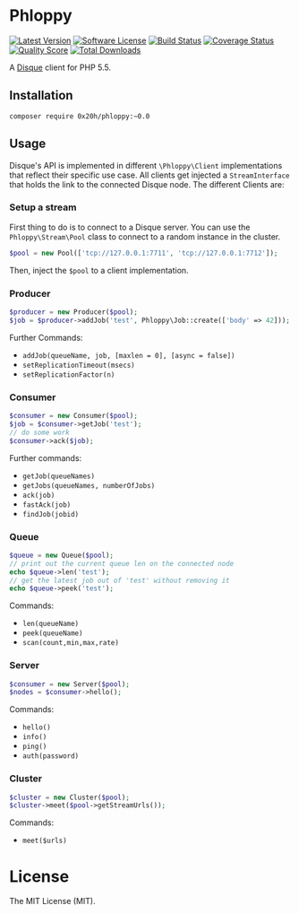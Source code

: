 # Phloppy
[![Latest Version](https://img.shields.io/github/release/0x20h/phloppy.svg?style=flat-square)](https://github.com/0x20h/phloppy/releases)
[![Software License](https://img.shields.io/badge/license-MIT-brightgreen.svg?style=flat-square)](LICENSE.md)
[![Build Status](https://img.shields.io/travis/0x20h/phloppy/master.svg?style=flat-square)](https://travis-ci.org/0x20h/phloppy)
[![Coverage Status](https://img.shields.io/scrutinizer/coverage/g/0x20h/phloppy.svg?style=flat-square)](https://scrutinizer-ci.com/g/0x20h/phloppy/code-structure)
[![Quality Score](https://img.shields.io/scrutinizer/g/0x20h/phloppy.svg?style=flat-square)](https://scrutinizer-ci.com/g/0x20h/phloppy)
[![Total Downloads](https://img.shields.io/packagist/dt/0x20h/phloppy.svg?style=flat-square)](https://packagist.org/packages/0x20h/phloppy)

A [Disque](https://github.com/antirez/disque) client for PHP 5.5.

## Installation

```
composer require 0x20h/phloppy:~0.0
```

## Usage

Disque's API is implemented in different `\Phloppy\Client` implementations that
reflect their specific use case. All clients get injected a `StreamInterface`
that holds the link to the connected Disque node. The different Clients are:

### Setup a stream

First thing to do is to connect to a Disque server. You can use the
`Phloppy\Stream\Pool` class to connect to a random instance in the cluster.

``` php
$pool = new Pool(['tcp://127.0.0.1:7711', 'tcp://127.0.0.1:7712']);
```

Then, inject the `$pool` to a client implementation.

### Producer

``` php
$producer = new Producer($pool);
$job = $producer->addJob('test', Phloppy\Job::create(['body' => 42]));
```

Further Commands:

- `addJob(queueName, job, [maxlen = 0], [async = false])`
- `setReplicationTimeout(msecs)`
- `setReplicationFactor(n)`

### Consumer

``` php
$consumer = new Consumer($pool);
$job = $consumer->getJob('test');
// do some work
$consumer->ack($job);
```

Further commands:

- `getJob(queueNames)`
- `getJobs(queueNames, numberOfJobs)`
- `ack(job)`
- `fastAck(job)`
- `findJob(jobid)`

### Queue

``` php
$queue = new Queue($pool);
// print out the current queue len on the connected node
echo $queue->len('test');
// get the latest job out of 'test' without removing it
echo $queue->peek('test');
```

Commands:

- `len(queueName)`
- `peek(queueName)`
- `scan(count,min,max,rate)`

### Server

``` php
$consumer = new Server($pool);
$nodes = $consumer->hello();
```

Commands:

- `hello()`
- `info()`
- `ping()`
- `auth(password)`

### Cluster

``` php
$cluster = new Cluster($pool);
$cluster->meet($pool->getStreamUrls());
```

Commands:

- `meet($urls)`

# License

The MIT License (MIT).
